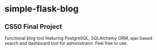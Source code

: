 # simple-flask-blog

## CS50 Final Project

Functional blog tool featuring PostgreSQL, SQLAlchemy ORM, ajax based search and dashboard tool for administrator.
Feel free to use.
